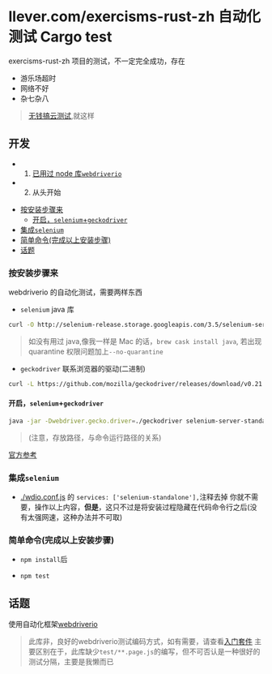 # llever.com/exercisms-rust-zh 自动化测试 Cargo test

exercisms-rust-zh 项目的测试，不一定完全成功，存在

- 游乐场超时
- 网络不好
- 杂七杂八

> [无钱搞云测试](http://webdriver.io/guide/usage/cloudservices.html#With-Travis-CI),就这样

## 开发

- 1. [已用过 node 库`webdriverio`](#简单命令)
- 2. 从头开始

<!-- START doctoc generated TOC please keep comment here to allow auto update -->
<!-- DON'T EDIT THIS SECTION, INSTEAD RE-RUN doctoc TO UPDATE -->


  - [按安装步骤来](#%E6%8C%89%E5%AE%89%E8%A3%85%E6%AD%A5%E9%AA%A4%E6%9D%A5)
    - [开启，`selenium`+`geckodriver`](#%E5%BC%80%E5%90%AFseleniumgeckodriver)
  - [集成`selenium`](#%E9%9B%86%E6%88%90selenium)
  - [简单命令(完成以上安装步骤)](#%E7%AE%80%E5%8D%95%E5%91%BD%E4%BB%A4%E5%AE%8C%E6%88%90%E4%BB%A5%E4%B8%8A%E5%AE%89%E8%A3%85%E6%AD%A5%E9%AA%A4)
- [话题](#%E8%AF%9D%E9%A2%98)

<!-- END doctoc generated TOC please keep comment here to allow auto update -->

### 按安装步骤来

webdriverio 的自动化测试，需要两样东西

- `selenium` java 库

```bash
curl -O http://selenium-release.storage.googleapis.com/3.5/selenium-server-standalone-3.5.3.jar
```

> 如没有用过 java,像我一样是 Mac 的话，`brew cask install java`,
> 若出现 quarantine 权限问题加上`--no-quarantine`

- `geckodriver` 联系浏览器的驱动(二进制)

```bash
curl -L https://github.com/mozilla/geckodriver/releases/download/v0.21.0/geckodriver-v0.21.0-macos.tar.gz | tar xz
```

#### 开启，`selenium`+`geckodriver`

```bash
java -jar -Dwebdriver.gecko.driver=./geckodriver selenium-server-standalone-3.5.3.jar
```

> (注意，存放路径，与命令运行路径的关系)

[官方参考](http://webdriver.io/guide.html)

### 集成`selenium`

- [./wdio.conf.js](./wdio.conf.js) 的 `services: ['selenium-standalone'],`注释去掉
  你就不需要，操作以上内容，**但是**，这只不过是将安装过程隐藏在代码命令行之后(没有太强网速，这种办法并不可取)

### 简单命令(完成以上安装步骤)

- `npm install`后

- `npm test`

## 话题

使用自动化框架[webdriverio](https://github.com/webdriverio/webdriverio)

> 此库非，良好的webdriverio测试编码方式，如有需要，请查看[入门套件](https://github.com/klamping/wdio-starter-kit)
> 主要区别在于，此库缺少`test/**.page.js`的编写，但不可否认是一种很好的测试分隔，主要是我懒而已